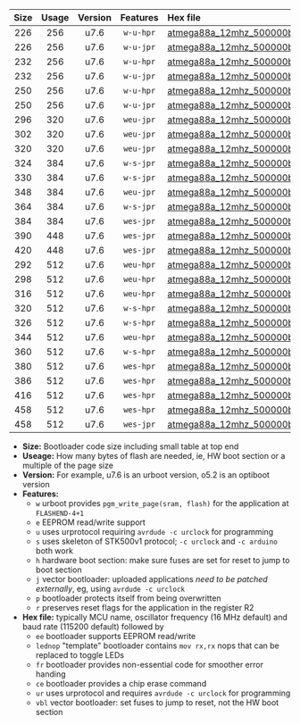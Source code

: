 |Size|Usage|Version|Features|Hex file|
|:-:|:-:|:-:|:-:|:--|
|226|256|u7.6|`w-u-hpr`|[atmega88a_12mhz_500000bps_ur.hex](https://raw.githubusercontent.com/stefanrueger/urboot/main//atmega88a_12mhz_500000bps_ur.hex)|
|226|256|u7.6|`w-u-jpr`|[atmega88a_12mhz_500000bps_ur_vbl.hex](https://raw.githubusercontent.com/stefanrueger/urboot/main//atmega88a_12mhz_500000bps_ur_vbl.hex)|
|232|256|u7.6|`w-u-hpr`|[atmega88a_12mhz_500000bps_lednop_ur.hex](https://raw.githubusercontent.com/stefanrueger/urboot/main//atmega88a_12mhz_500000bps_lednop_ur.hex)|
|232|256|u7.6|`w-u-jpr`|[atmega88a_12mhz_500000bps_lednop_ur_vbl.hex](https://raw.githubusercontent.com/stefanrueger/urboot/main//atmega88a_12mhz_500000bps_lednop_ur_vbl.hex)|
|250|256|u7.6|`w-u-hpr`|[atmega88a_12mhz_500000bps_lednop_fr_ur.hex](https://raw.githubusercontent.com/stefanrueger/urboot/main//atmega88a_12mhz_500000bps_lednop_fr_ur.hex)|
|250|256|u7.6|`w-u-jpr`|[atmega88a_12mhz_500000bps_lednop_fr_ur_vbl.hex](https://raw.githubusercontent.com/stefanrueger/urboot/main//atmega88a_12mhz_500000bps_lednop_fr_ur_vbl.hex)|
|296|320|u7.6|`weu-jpr`|[atmega88a_12mhz_500000bps_ee_ur_vbl.hex](https://raw.githubusercontent.com/stefanrueger/urboot/main//atmega88a_12mhz_500000bps_ee_ur_vbl.hex)|
|302|320|u7.6|`weu-jpr`|[atmega88a_12mhz_500000bps_ee_lednop_ur_vbl.hex](https://raw.githubusercontent.com/stefanrueger/urboot/main//atmega88a_12mhz_500000bps_ee_lednop_ur_vbl.hex)|
|320|320|u7.6|`weu-jpr`|[atmega88a_12mhz_500000bps_ee_lednop_fr_ur_vbl.hex](https://raw.githubusercontent.com/stefanrueger/urboot/main//atmega88a_12mhz_500000bps_ee_lednop_fr_ur_vbl.hex)|
|324|384|u7.6|`w-s-jpr`|[atmega88a_12mhz_500000bps_vbl.hex](https://raw.githubusercontent.com/stefanrueger/urboot/main//atmega88a_12mhz_500000bps_vbl.hex)|
|330|384|u7.6|`w-s-jpr`|[atmega88a_12mhz_500000bps_lednop_vbl.hex](https://raw.githubusercontent.com/stefanrueger/urboot/main//atmega88a_12mhz_500000bps_lednop_vbl.hex)|
|348|384|u7.6|`weu-jpr`|[atmega88a_12mhz_500000bps_ee_lednop_fr_ce_ur_vbl.hex](https://raw.githubusercontent.com/stefanrueger/urboot/main//atmega88a_12mhz_500000bps_ee_lednop_fr_ce_ur_vbl.hex)|
|364|384|u7.6|`w-s-jpr`|[atmega88a_12mhz_500000bps_lednop_fr_vbl.hex](https://raw.githubusercontent.com/stefanrueger/urboot/main//atmega88a_12mhz_500000bps_lednop_fr_vbl.hex)|
|384|384|u7.6|`wes-jpr`|[atmega88a_12mhz_500000bps_ee_vbl.hex](https://raw.githubusercontent.com/stefanrueger/urboot/main//atmega88a_12mhz_500000bps_ee_vbl.hex)|
|390|448|u7.6|`wes-jpr`|[atmega88a_12mhz_500000bps_ee_lednop_vbl.hex](https://raw.githubusercontent.com/stefanrueger/urboot/main//atmega88a_12mhz_500000bps_ee_lednop_vbl.hex)|
|420|448|u7.6|`wes-jpr`|[atmega88a_12mhz_500000bps_ee_lednop_fr_vbl.hex](https://raw.githubusercontent.com/stefanrueger/urboot/main//atmega88a_12mhz_500000bps_ee_lednop_fr_vbl.hex)|
|292|512|u7.6|`weu-hpr`|[atmega88a_12mhz_500000bps_ee_ur.hex](https://raw.githubusercontent.com/stefanrueger/urboot/main//atmega88a_12mhz_500000bps_ee_ur.hex)|
|298|512|u7.6|`weu-hpr`|[atmega88a_12mhz_500000bps_ee_lednop_ur.hex](https://raw.githubusercontent.com/stefanrueger/urboot/main//atmega88a_12mhz_500000bps_ee_lednop_ur.hex)|
|316|512|u7.6|`weu-hpr`|[atmega88a_12mhz_500000bps_ee_lednop_fr_ur.hex](https://raw.githubusercontent.com/stefanrueger/urboot/main//atmega88a_12mhz_500000bps_ee_lednop_fr_ur.hex)|
|320|512|u7.6|`w-s-hpr`|[atmega88a_12mhz_500000bps.hex](https://raw.githubusercontent.com/stefanrueger/urboot/main//atmega88a_12mhz_500000bps.hex)|
|326|512|u7.6|`w-s-hpr`|[atmega88a_12mhz_500000bps_lednop.hex](https://raw.githubusercontent.com/stefanrueger/urboot/main//atmega88a_12mhz_500000bps_lednop.hex)|
|344|512|u7.6|`weu-hpr`|[atmega88a_12mhz_500000bps_ee_lednop_fr_ce_ur.hex](https://raw.githubusercontent.com/stefanrueger/urboot/main//atmega88a_12mhz_500000bps_ee_lednop_fr_ce_ur.hex)|
|360|512|u7.6|`w-s-hpr`|[atmega88a_12mhz_500000bps_lednop_fr.hex](https://raw.githubusercontent.com/stefanrueger/urboot/main//atmega88a_12mhz_500000bps_lednop_fr.hex)|
|380|512|u7.6|`wes-hpr`|[atmega88a_12mhz_500000bps_ee.hex](https://raw.githubusercontent.com/stefanrueger/urboot/main//atmega88a_12mhz_500000bps_ee.hex)|
|386|512|u7.6|`wes-hpr`|[atmega88a_12mhz_500000bps_ee_lednop.hex](https://raw.githubusercontent.com/stefanrueger/urboot/main//atmega88a_12mhz_500000bps_ee_lednop.hex)|
|416|512|u7.6|`wes-hpr`|[atmega88a_12mhz_500000bps_ee_lednop_fr.hex](https://raw.githubusercontent.com/stefanrueger/urboot/main//atmega88a_12mhz_500000bps_ee_lednop_fr.hex)|
|458|512|u7.6|`wes-hpr`|[atmega88a_12mhz_500000bps_ee_lednop_fr_ce.hex](https://raw.githubusercontent.com/stefanrueger/urboot/main//atmega88a_12mhz_500000bps_ee_lednop_fr_ce.hex)|
|458|512|u7.6|`wes-jpr`|[atmega88a_12mhz_500000bps_ee_lednop_fr_ce_vbl.hex](https://raw.githubusercontent.com/stefanrueger/urboot/main//atmega88a_12mhz_500000bps_ee_lednop_fr_ce_vbl.hex)|

- **Size:** Bootloader code size including small table at top end
- **Useage:** How many bytes of flash are needed, ie, HW boot section or a multiple of the page size
- **Version:** For example, u7.6 is an urboot version, o5.2 is an optiboot version
- **Features:**
  + `w` urboot provides `pgm_write_page(sram, flash)` for the application at `FLASHEND-4+1`
  + `e` EEPROM read/write support
  + `u` uses urprotocol requiring `avrdude -c urclock` for programming
  + `s` uses skeleton of STK500v1 protocol; `-c urclock` and `-c arduino` both work
  + `h` hardware boot section: make sure fuses are set for reset to jump to boot section
  + `j` vector bootloader: uploaded applications *need to be patched externally*, eg, using `avrdude -c urclock`
  + `p` bootloader protects itself from being overwritten
  + `r` preserves reset flags for the application in the register R2
- **Hex file:** typically MCU name, oscillator frequency (16 MHz default) and baud rate (115200 default) followed by
  + `ee` bootloader supports EEPROM read/write
  + `lednop` "template" bootloader contains `mov rx,rx` nops that can be replaced to toggle LEDs
  + `fr` bootloader provides non-essential code for smoother error handing
  + `ce` bootloader provides a chip erase command
  + `ur` uses urprotocol and requires `avrdude -c urclock` for programming
  + `vbl` vector bootloader: set fuses to jump to reset, not the HW boot section
